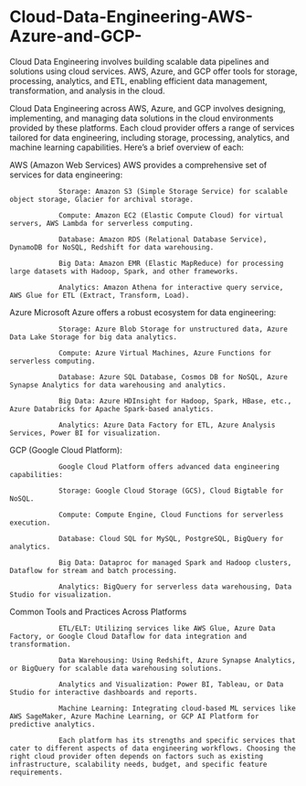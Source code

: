 # Cloud-Data-Engineering-AWS-Azure-and-GCP-
Cloud Data Engineering involves building scalable data pipelines and solutions using cloud services. AWS, Azure, and GCP offer tools for storage, processing, analytics, and ETL, enabling efficient data management, transformation, and analysis in the cloud.

Cloud Data Engineering across AWS, Azure, and GCP involves designing, implementing, and managing data solutions in the cloud environments provided by these platforms. Each cloud provider offers a range of services tailored for data engineering, including storage, processing, analytics, and machine learning capabilities. Here’s a brief overview of each:

AWS (Amazon Web Services)
                AWS provides a comprehensive set of services for data engineering:
                
                Storage: Amazon S3 (Simple Storage Service) for scalable object storage, Glacier for archival storage.
                
                Compute: Amazon EC2 (Elastic Compute Cloud) for virtual servers, AWS Lambda for serverless computing.
                
                Database: Amazon RDS (Relational Database Service), DynamoDB for NoSQL, Redshift for data warehousing.
                
                Big Data: Amazon EMR (Elastic MapReduce) for processing large datasets with Hadoop, Spark, and other frameworks.
                
                Analytics: Amazon Athena for interactive query service, AWS Glue for ETL (Extract, Transform, Load).

Azure Microsoft Azure offers a robust ecosystem for data engineering:

                Storage: Azure Blob Storage for unstructured data, Azure Data Lake Storage for big data analytics.
                
                Compute: Azure Virtual Machines, Azure Functions for serverless computing.
                
                Database: Azure SQL Database, Cosmos DB for NoSQL, Azure Synapse Analytics for data warehousing and analytics.
                
                Big Data: Azure HDInsight for Hadoop, Spark, HBase, etc., Azure Databricks for Apache Spark-based analytics.
                
                Analytics: Azure Data Factory for ETL, Azure Analysis Services, Power BI for visualization.

GCP (Google Cloud Platform):

                Google Cloud Platform offers advanced data engineering capabilities:
                
                Storage: Google Cloud Storage (GCS), Cloud Bigtable for NoSQL.
                
                Compute: Compute Engine, Cloud Functions for serverless execution.
                
                Database: Cloud SQL for MySQL, PostgreSQL, BigQuery for analytics.
                
                Big Data: Dataproc for managed Spark and Hadoop clusters, Dataflow for stream and batch processing.
                
                Analytics: BigQuery for serverless data warehousing, Data Studio for visualization.

Common Tools and Practices Across Platforms

                ETL/ELT: Utilizing services like AWS Glue, Azure Data Factory, or Google Cloud Dataflow for data integration and transformation.
                
                Data Warehousing: Using Redshift, Azure Synapse Analytics, or BigQuery for scalable data warehousing solutions.
                
                Analytics and Visualization: Power BI, Tableau, or Data Studio for interactive dashboards and reports.
                
                Machine Learning: Integrating cloud-based ML services like AWS SageMaker, Azure Machine Learning, or GCP AI Platform for predictive analytics.
                
                Each platform has its strengths and specific services that cater to different aspects of data engineering workflows. Choosing the right cloud provider often depends on factors such as existing infrastructure, scalability needs, budget, and specific feature requirements.
